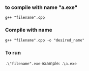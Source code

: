 ### to compile with name "a.exe"
`g++ "filename".cpp`
### Compile with name
`g++ "filename".cpp -o "desired_name"`
### To run 
`.\"filename".exe`
example: `.\a.exe`

